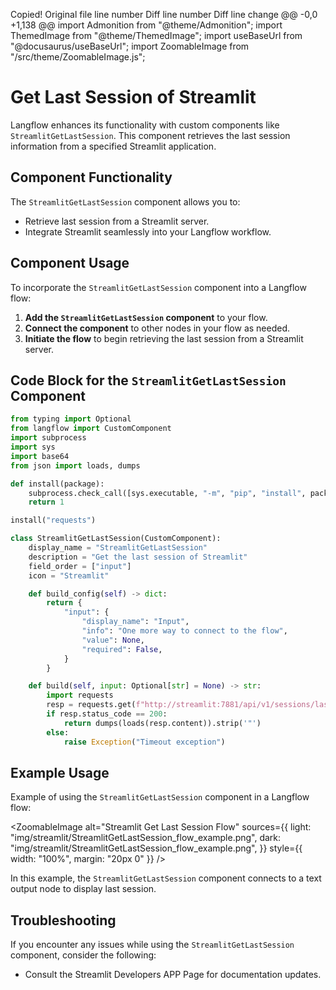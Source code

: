 
Copied! 
Original file line number 	Diff line number 	Diff line change
@@ -0,0 +1,138 @@
import Admonition from "@theme/Admonition";
import ThemedImage from "@theme/ThemedImage";
import useBaseUrl from "@docusaurus/useBaseUrl";
import ZoomableImage from "/src/theme/ZoomableImage.js";

# Get Last Session of Streamlit

Langflow enhances its functionality with custom components like `StreamlitGetLastSession`. This component retrieves the last session information from a specified Streamlit application.


## Component Functionality

<Admonition type="tip" title="Component Functionality">

The `StreamlitGetLastSession` component allows you to:

- Retrieve last session from a Streamlit server.
- Integrate Streamlit seamlessly into your Langflow workflow.

</Admonition>

## Component Usage

To incorporate the `StreamlitGetLastSession` component into a Langflow flow:

1. **Add the `StreamlitGetLastSession` component** to your flow.
2. **Connect the component** to other nodes in your flow as needed.
3. **Initiate the flow** to begin retrieving the last session from a Streamlit server.

## Code Block for the `StreamlitGetLastSession` Component

```python
from typing import Optional
from langflow import CustomComponent
import subprocess
import sys
import base64
from json import loads, dumps

def install(package):
    subprocess.check_call([sys.executable, "-m", "pip", "install", package])
    return 1

install("requests")

class StreamlitGetLastSession(CustomComponent):
    display_name = "StreamlitGetLastSession"
    description = "Get the last session of Streamlit"
    field_order = ["input"]
    icon = "Streamlit"

    def build_config(self) -> dict:
        return {
            "input": {
                "display_name": "Input",
                "info": "One more way to connect to the flow",
                "value": None,
                "required": False,
            }
        }

    def build(self, input: Optional[str] = None) -> str:
        import requests
        resp = requests.get(f"http://streamlit:7881/api/v1/sessions/last")
        if resp.status_code == 200:
            return dumps(loads(resp.content)).strip('"')
        else:
            raise Exception("Timeout exception")
```

## Example Usage

<Admonition type="info" title="Example Usage">

Example of using the `StreamlitGetLastSession` component in a Langflow flow:

<ZoomableImage
  alt="Streamlit Get Last Session Flow"
  sources={{
    light: "img/streamlit/StreamlitGetLastSession_flow_example.png",
    dark: "img/streamlit/StreamlitGetLastSession_flow_example.png",
  }}
  style={{ width: "100%", margin: "20px 0" }}
/>

In this example, the `StreamlitGetLastSession` component connects to a text output node to display last session.

</Admonition>


## Troubleshooting

<Admonition type="caution" title="Troubleshooting">

If you encounter any issues while using the `StreamlitGetLastSession` component, consider the following:

- Consult the Streamlit Developers APP Page for documentation updates.

</Admonition>

